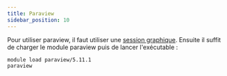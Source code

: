 ```yaml
---
title: Paraview
sidebar_position: 10
---
```


Pour utiliser paraview, il faut utiliser une [session graphique](../connexion/visu.md). Ensuite il suffit de charger le module paraview puis de lancer l'exécutable :

```bash
module load paraview/5.11.1 
paraview
```